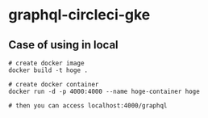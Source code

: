 # graphql-circleci-gke

## Case of using in local

```
# create docker image
docker build -t hoge .

# create docker container
docker run -d -p 4000:4000 --name hoge-container hoge

# then you can access localhost:4000/graphql
```
